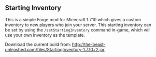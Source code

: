 Starting Inventory
----------

This is a simple Forge mod for Minecraft 1.7.10 which gives a custom inventory to new players who join your server. This starting inventory can be set by using the `/setStartingInventory` command in-game, which will use your own inventory as the template.

Download the current build from:
http://the-beast-unleashed.com/files/StartingInventory-1.7.10.r2.jar
